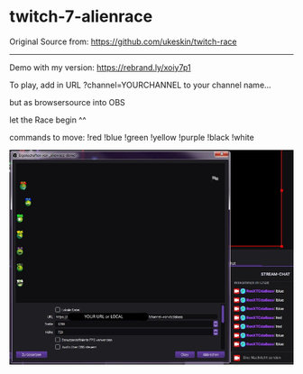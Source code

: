 # twitch-7-alienrace

Original Source from: https://github.com/ukeskin/twitch-race

-----------------

Demo with my version: https://rebrand.ly/xoiy7p1



To play, add in URL ?channel=YOURCHANNEL to your channel name...

but as browsersource into OBS

let the Race begin ^^

commands to move:
!red
!blue
!green
!yellow
!purple
!black
!white


![screenshot](Screen.jpg)
